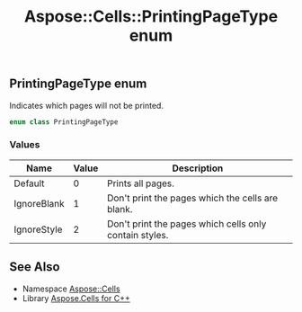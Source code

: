 ﻿---
title: Aspose::Cells::PrintingPageType enum
linktitle: PrintingPageType
second_title: Aspose.Cells for C++ API Reference
description: 'Aspose::Cells::PrintingPageType enum. Indicates which pages will not be printed in C++.'
type: docs
weight: 23700
url: /cpp/aspose.cells/printingpagetype/
---
## PrintingPageType enum


Indicates which pages will not be printed.

```cpp
enum class PrintingPageType
```

### Values

| Name | Value | Description |
| --- | --- | --- |
| Default | 0 | Prints all pages. |
| IgnoreBlank | 1 | Don't print the pages which the cells are blank. |
| IgnoreStyle | 2 | Don't print the pages which cells only contain styles. |

## See Also

* Namespace [Aspose::Cells](../)
* Library [Aspose.Cells for C++](../../)
